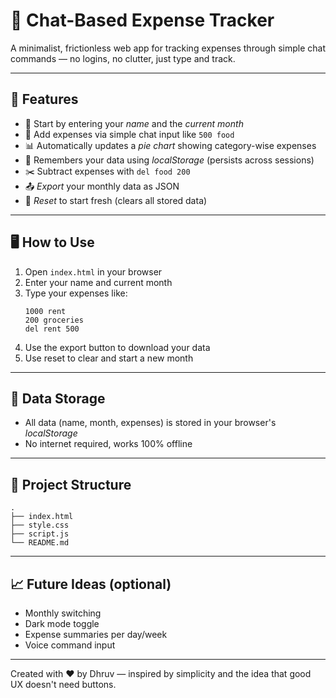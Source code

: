 # 🧾 Chat-Based Expense Tracker

A minimalist, frictionless web app for tracking expenses through simple chat commands — no logins, no clutter, just type and track.

---

## 🚀 Features

- 🔸 Start by entering your *name* and the *current month*
- 💬 Add expenses via simple chat input like `500 food`
- 📊 Automatically updates a *pie chart* showing category-wise expenses
- 🧠 Remembers your data using *localStorage* (persists across sessions)
- ✂️ Subtract expenses with `del food 200`
- 📤 *Export* your monthly data as JSON
- 🔄 *Reset* to start fresh (clears all stored data)

---

## 🖥️ How to Use

1. Open `index.html` in your browser
2. Enter your name and current month
3. Type your expenses like:
   ```
   1000 rent
   200 groceries
   del rent 500
   ```
4. Use the export button to download your data
5. Use reset to clear and start a new month

---

## 💾 Data Storage

- All data (name, month, expenses) is stored in your browser's *localStorage*
- No internet required, works 100% offline

---

## 📂 Project Structure

```
.
├── index.html
├── style.css
├── script.js
└── README.md
```

---

## 📈 Future Ideas (optional)
- Monthly switching
- Dark mode toggle
- Expense summaries per day/week
- Voice command input

---

Created with ❤️ by Dhruv — inspired by simplicity and the idea that good UX doesn't need buttons.
